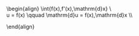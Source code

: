 \begin{align}
\int{f(x)\,f'(x)\,\mathrm{d}x} \\\
u = f(x) \qquad \mathrm{d}u = f(x)\,\mathrm{d}x \\\

\end{align}